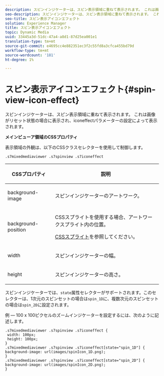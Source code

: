 ```yaml
---
description: スピンインジケーターは、スピン表示領域に重ねて表示されます。 これは画像がリセット状態の場合に表示され、iconeffectパラメーターの設定によって表示されます。
seo-description: スピンインジケーターは、スピン表示領域に重ねて表示されます。 これは画像がリセット状態の場合に表示され、iconeffectパラメーターの設定によって表示されます。
seo-title: スピン表示アイコンエフェクト
solution: Experience Manager
title: スピン表示アイコンエフェクト
topic: Dynamic Media
uuid: 33445a3d-51dc-47a4-a8d1-87d25ea001e1
translation-type: tm+mt
source-git-commit: e4695cc4e882351ec3f2c55fd8a3cfca455bd79d
workflow-type: tm+mt
source-wordcount: '181'
ht-degree: 1%

---
```



# スピン表示アイコンエフェクト{#spin-view-icon-effect}

スピンインジケーターは、スピン表示領域に重ねて表示されます。 これは画像がリセット状態の場合に表示され、iconeffectパラメーターの設定によって表示されます。

<!--<a id="section_061E550C1C1D4DB2BD663A898895B38C"></a>-->

**メインビューア領域のCSSプロパティ**

表示領域の外観は、以下のCSSクラスセレクターを使用して制御します。

```
.s7mixedmediaviewer .s7spinview .s7iconeffect
```

<table id="table_94EE3F5BBE4547C0B4943471CEE7EDE4"> 
 <thead> 
  <tr> 
   <th colname="col1" class="entry"> <p> CSSプロパティ </p> </th> 
   <th colname="col2" class="entry"> <p>説明 </p> </th> 
  </tr> 
 </thead>
 <tbody> 
  <tr> 
   <td colname="col1"> <p> <span class="codeph"> background-image  </span> </p> </td> 
   <td colname="col2"> <p> スピンインジケーターのアートワーク。 </p> </td> 
  </tr> 
  <tr> 
   <td colname="col1"> <p> <span class="codeph"> background-position  </span> </p> </td> 
   <td colname="col2"> <p> CSSスプライトを使用する場合、アートワークスプライト内の位置。 </p> <p><a href="../../../c-html5-s7-aem-asset-viewers/c-html5-mixedmedia-viewer-about/c-html5-mixedmedia-viewer-customizingviewer/c-html5-mixedmedia-viewer-customizingviewer.md#section-209a43dfbddf4fc589e79cddaf233f50" format="dita" scope="local"> CSSスプライト</a>を参照してください。 </p> </td> 
  </tr> 
  <tr> 
   <td colname="col1"> <p> <span class="codeph"> width </span> </p> </td> 
   <td colname="col2"> <p>スピンインジケーターの幅。 </p> </td> 
  </tr> 
  <tr> 
   <td colname="col1"> <p> <span class="codeph"> height </span> </p> </td> 
   <td colname="col2"> <p>スピンインジケーターの高さ。 </p> </td> 
  </tr> 
 </tbody> 
</table>

スピンインジケーターでは、`state`属性セレクターがサポートされます。このセレクターは、1次元のスピンセットの場合は`spin_1D`に、複数次元のスピンセットの場合は`spin_2D`に設定されます。

例 — 100 x 100ピクセルのズームインジケーターを設定するには、次のように記述します。

```
.s7mixedmediaviewer .s7spinview .s7iconeffect { 
 width: 100px; 
 height: 100px; 
} 
.s7mixedmediaviewer .s7spinview .s7iconeffect[state="spin_1D"] { 
background-image: url(images/spinIcon_1D.png); 
} 
.s7mixedmediaviewer .s7spinview .s7iconeffect[state="spin_2D"] { 
background-image: url(images/spinIcon_2D.png); 
}
```

